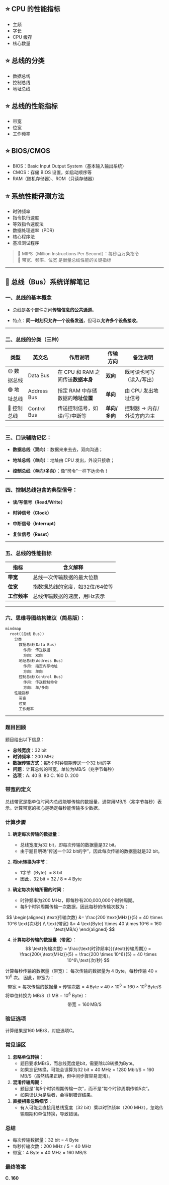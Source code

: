 ## ⭐ CPU 的性能指标
- 主频
- 字长
- CPU 缓存
- 核心数量

## ⭐ 总线的分类
- 数据总线
- 控制总线
- 地址总线

## ⭐ 总线的性能指标
- 带宽
- 位宽
- 工作频率

## ⭐ BIOS/CMOS
- BIOS：Basic Input Output System（基本输入输出系统）
- CMOS：存储 BIOS 设置，如启动顺序等
- RAM（随机存储器）、ROM（只读存储器）

## ⭐ 系统性能评测方法
- 时钟频率
- 指令执行速度
- 等效指令速度法
- 数据处理速率（PDR）
- 核心程序法
- 基准测试程序

> 📌 MIPS（Million Instructions Per Second）：每秒百万条指令  
> 📌 带宽、频率、位宽 是衡量总线性能的关键指标


---

## 🧠 总线（Bus）系统详解笔记

### 一、总线的基本概念

- 总线是各个部件之间**传输信息的公共通道**。
    
- 特点：**同一时刻只允许一个设备发送**，但可以**允许多个设备接收**。
    

---

### 二、总线的分类（三种）

|类型|英文名|作用说明|传输方向|备注说明|
|---|---|---|---|---|
|🟡 数据总线|Data Bus|在 CPU 和 RAM 之间传送**数据本身**|**双向**|既可读也可写（读入/写出）|
|🟢 地址总线|Address Bus|指定 RAM 中存储数据的**地址位置**|**单向**|由 CPU 发出地址信号|
|🔴 控制总线|Control Bus|传送控制信号，如读/写/中断等|**单向/多向**|控制器 → 内存/外设方向为主|

---

### 三、口诀辅助记忆：

- **数据总线（双向）**：数据来来去去，双向沟通；
    
- **地址总线（单向）**：地址由 CPU 发出，外设只接收；
    
- **控制总线（单向/多向）**：像“司令”一样下达命令！
    

---

### 四、控制总线包含的典型信号：

- **读/写信号（Read/Write）**
    
- **时钟信号（Clock）**
    
- **中断信号（Interrupt）**
    
- **复位信号（Reset）**
    

---

### 五、总线的性能指标

|指标|含义解释|
|---|---|
|**带宽**|总线一次传输数据的最大位数|
|**位宽**|指数据总线的宽度，如32位/64位等|
|**工作频率**|总线传输数据的速度，用Hz表示|

---

### 六、思维导图结构建议（简易版）：

```mermaid
mindmap
  root((总线 Bus))
    分类
      数据总线(Data Bus)
        作用: 传送数据
        方向: 双向
      地址总线(Address Bus)
        作用: 指定内存地址
        方向: 单向
      控制总线(Control Bus)
        作用: 传送控制命令
        方向: 单/多向
    性能指标
      带宽
      位宽
      工作频率
```

---

### 题目回顾
题目给出以下信息：
- **总线宽度**：32 bit
- **时钟频率**：200 MHz
- **数据传输方式**：每5个时钟周期传送一个32 bit的字
- **问题**：计算总线的带宽，单位为MB/S（兆字节每秒）
- **选项**：A. 40  B. 80  C. 160  D. 200

### 带宽的定义
总线带宽是指单位时间内总线能够传输的数据量，通常用MB/S（兆字节每秒）表示。计算带宽的核心是确定每秒能传输多少数据。

### 计算步骤
1. **确定每次传输的数据量**：
   - 总线宽度为32 bit，即每次传输的数据量是32 bit。
   - 由于题目明确“传送一个32 bit的字”，因此每次传输的数据量就是32 bit。

2. **将bit转换为字节**：
   - 1字节（Byte）= 8 bit
   - 因此，32 bit = 32 / 8 = 4 Byte

3. **确定每次传输所需的时间**：
   - 时钟频率为200 MHz，即每秒有200,000,000个时钟周期。
   - 每5个时钟周期传输一次数据，因此每秒的传输次数为：



$$
\begin{aligned}
\text{传输次数} &= \frac{200 \text{MHz}}{5} = 40 \times 10^6 \text{次/秒} \\
\text{带宽} &= 4 \text{Byte} \times 40 \times 10^6 = 160 \text{MB/s}
\end{aligned}
$$


4. **计算每秒传输的数据量（带宽）**：
$$
\text{传输次数} = \frac{\text{时钟频率}}{\text{传输周期}} = \frac{200\,\text{MHz}}{5} = \frac{200 \times 10^6}{5} = 40 \times 10^6\,\text{次/秒}
$$

计算每秒传输的数据量（带宽）：
每次传输的数据量为 4 Byte，每秒传输 $40 \times 10^6$ 次。
因此，带宽为：
$$
\text{带宽} = \text{每次传输的数据量} \times \text{传输次数} = 4\,\text{Byte} \times 40 \times 10^6 = 160 \times 10^6\,\text{Byte/S}
$$
 将单位转换为 MB/S（1 MB = $10^6$ Byte）：
$$
\text{带宽} = 160\,\text{MB/S}
$$


### 验证选项
计算结果是160 MB/S，对应选项C。

### 常见误区
1. **忽略单位转换**：
   - 题目要求MB/S，而总线宽度是bit，需要除以8转换为Byte。
   - 如果忘记转换，可能会误算为32 bit × 40 MHz = 1280 Mbit/S = 160 MB/S（虽然结果正确，但中间步骤容易混淆）。
2. **混淆传输周期**：
   - 题目是“每5个时钟周期传输一次”，而不是“每个时钟周期传输5次”。
   - 如果误认为是后者，会得到错误结果。
3. **直接相乘忽略细节**：
   - 有人可能会直接用总线宽度（32 bit）乘以时钟频率（200 MHz），忽略传输周期和单位转换，导致错误。

### 总结
- 每次传输数据量：32 bit = 4 Byte
- 每秒传输次数：200 MHz / 5 = 40 MHz
- 带宽：4 Byte × 40 MHz = 160 MB/S

### 最终答案
**C. 160**